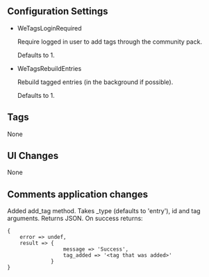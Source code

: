 
## Configuration Settings

* WeTagsLoginRequired

  Require logged in user to add tags through the community pack.
  
  Defaults to 1.
  
* WeTagsRebuildEntries

  Rebuild tagged entries (in the background if possible).
  
  Defaults to 1.
  
## Tags

None

## UI Changes

None

## Comments application changes

Added add_tag method.  Takes _type (defaults to 'entry'), id and tag arguments.  Returns JSON.  On success returns:

 

    {
        error => undef,
        result => {
                      message => 'Success',
                      tag_added => '<tag that was added>'
                  }
    }

